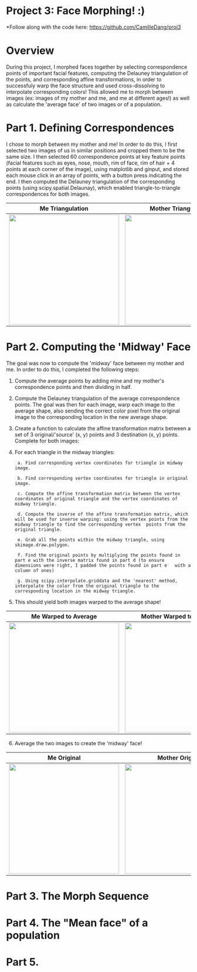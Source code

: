 # Project 3: Face Morphing! :) 

*Follow along with the code here: https://github.com/CamilleDang/proj3

#  Overview

During this project, I morphed faces together by selecting correspondence points of important facial features, computing the Delauney triangulation of the points, and corresponding affine transformations, in order to successfuly warp the face structure and used cross-dissolving to interpolate corresponding colors! This allowed me to morph between images (ex: images of my mother and me, and me at different ages!) as well as calculate the 'average face' of two images or of a population.

#  Part 1. Defining Correspondences

I chose to morph between my mother and me! 
In order to do this, I first selected two images of us in similar positions and cropped them to be the same size. I then selected 60 correspondence points at key feature points (facial features such as eyes, nose, mouth, rim of face, rim of hair + 4 points at each corner of the image), using matplotlib and ginput, and stored each mouse click in an array of points, with a button press indicating the end.
I then computed the Delauney triangulation of the corresponding points (using scipy.spatial.Delaunay), which enabled triangle-to-triangle correspondences for both images.

| Me Triangulation | Mother Triangulation | 
|:-------------------------:|:-------------------------:|
|<img width="300" src="xgrad.jpg"> |  <img width="300" src="ygrad.jpg"> |

#  Part 2. Computing the 'Midway' Face

The goal was now to compute the 'midway' face between my mother and me. In order to do this, I completed the following steps:
1. Compute the average points by adding mine and my mother's correspondence points and then dividing in half.
2. Compute the Delauney triangulation of the average correspondence points.
The goal was then for each image, warp each image to the average shape, also sending the correct color pixel from the original image to the corresponding location in the new average shape.
3. Create a function to calculate the affine transformation matrix between a set of 3 original/'source' (x, y) points and 3 destination (x, y) points.
Complete for both images:
4. For each triangle in the midway triangles:
   
        a. Find corresponding vertex coordinates for triangle in midway image.
  
        b. Find corresponding vertex coordinates for triangle in original image.
  
        c. Compute the affine transformation matrix between the vertex coordinates of original triangle and the vertex coordinates of midway triangle.
  
        d. Compute the inverse of the affine transformation matrix, which will be used for inverse warping: using the vertex points from the midway triangle to find the corresponding vertex  points from the original triangle.
  
        e. Grab all the points within the midway triangle, using skimage.draw.polygon.
  
        f. Find the original points by multiplying the points found in part e with the inverse matrix found in part d (to ensure dimensions were right, I padded the points found in part e   with a column of ones)
  
        g. Using scipy.interpolate.griddata and the 'nearest' method, interpolate the color from the original triangle to the corresponding location in the midway triangle.
  
6. This should yield both images warped to the average shape!

| Me Warped to Average | Mother Warped to Average | 
|:-------------------------:|:-------------------------:|
|<img width="300" src="xgrad.jpg"> |  <img width="300" src="ygrad.jpg"> |

6. Average the two images to create the 'midway' face!

| Me Original | Mother Original | Me + Mother 'Midway' |
|:-------------------------:|:-------------------------:|:-------------------------:|
|<img width="300" src="gradient.jpg">  |  <img width="300" src="edge.jpg"> | <img width="300" src="edge.jpg"> |

# Part 3. The Morph Sequence


# Part 4. The "Mean face" of a population

# Part 5. 

